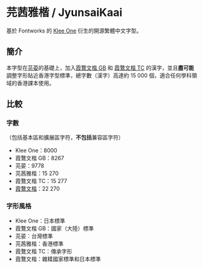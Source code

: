 # 芫茜雅楷 / JyunsaiKaai

基於 Fontworks 的 [Klee One](https://github.com/fontworks-fonts/Klee) 衍生的開源繁體中文字型。

## 簡介

本字型在[芫荽](https://github.com/ButTaiwan/iansui)的基礎上，加入[霞鶩文楷 GB](https://github.com/lxgw/LxgwWenkaiGB) 和 [霞鶩文楷 TC](https://github.com/lxgw/LxgwWenkaiTC) 的漢字，並且**盡可能**調整字形貼近香港字型標準，總字數（漢字）高達約 15&nbsp;000 個，適合任何學科領域的香港課本使用。

## 比較

### 字數
（包括基本區和擴展區字符，**不包括**兼容區字符）
* Klee One：8000
* 霞鶩文楷 GB：8267
* 芫荽：9778
* 芫茜雅楷：15&nbsp;270
* 霞鶩文楷 TC：15&nbsp;277
* [霞鶩文楷](https://github.com/lxgw/LxgwWenKai)：22&nbsp;270

### 字形風格
* Klee One：日本標準
* 霞鶩文楷 GB：國家（大陸）標準
* 芫荽：台灣標準
* 芫茜雅楷：香港標準
* 霞鶩文楷 TC：傳承字形
* 霞鶩文楷：雜糅國家標準和日本標準
